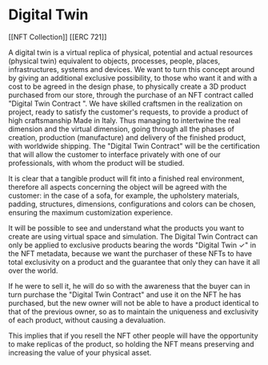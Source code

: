 # Digital Twin
[[NFT Collection]]
[[ERC 721]]

A digital twin is a virtual replica of physical, potential and actual resources (physical twin) equivalent to objects, processes, people, places, infrastructures, systems and devices. We want to turn this concept around by giving an additional exclusive possibility, to those who want it and with a cost to be agreed in the design phase, to physically create a 3D product purchased from our store, through the purchase of an NFT contract called "Digital Twin Contract ". We have skilled craftsmen in the realization on project, ready to satisfy the customer's requests, to provide a product of high craftsmanship Made in Italy. Thus managing to intertwine the real dimension and the virtual dimension, going through all the phases of creation, production (manufacture) and delivery of the finished product, with worldwide shipping.
The "Digital Twin Contract" will be the certification that will allow the customer to interface privately with one of our professionals, with whom the product will be studied.

It is clear that a tangible product will fit into a finished real environment, therefore all aspects concerning the object will be agreed with the customer: in the case of a sofa, for example, the upholstery materials, padding, structures, dimensions, configurations and colors can be chosen, ensuring the maximum customization experience.

 It will be possible to see and understand what the products you want to create are using virtual space and simulation.
 The Digital Twin Contract can only be applied to exclusive products bearing the words "Digital Twin ✓" in the NFT metadata, because we want the purchaser of these NFTs to have total exclusivity on a product and the guarantee that only they can have it all over the world.
 
 If he were to sell it, he will do so with the awareness that the buyer can in turn purchase the "Digital Twin Contract" and use it on the NFT he has purchased, but the new owner will not be able to have a product identical to that of the previous owner, so as to maintain the uniqueness and exclusivity of each product, without causing a devaluation.

This implies that if you resell the NFT other people will have the opportunity to make replicas of the product, so holding the NFT means preserving and increasing the value of your physical asset.